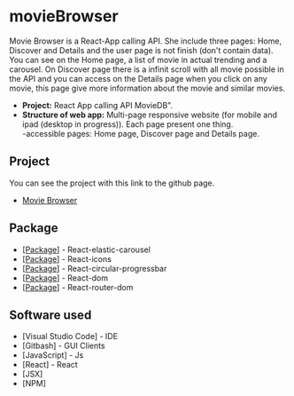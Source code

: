 # movieBrowser

Movie Browser is a React-App calling API. She include three pages: Home, Discover and Details and the user page is not finish (don't contain data).
You can see on the Home page, a list of movie in actual trending and a carousel. On Discover page there is a infinit scroll with all movie possible in the API and you can access on the Details page when you click on any movie, this page give more information about the movie and similar movies.


- **Project:** React App calling API MovieDB".
- **Structure of web app:** Multi-page responsive website (for mobile and ipad (desktop in progress)). Each page present one thing.
                            <br>-accessible pages: Home page, Discover page and Details page.

## Project
You can see the project with this link to the github page.
- <a href="https://movie-browser-two.vercel.app/" target="_blank">Movie Browser</a>

## Package

* [<a href="https://www.npmjs.com/package/react-elastic-carousel" target="_blank">Package</a>] - React-elastic-carousel
* [<a href="https://www.npmjs.com/package/react-icons" target="_blank">Package</a>] - React-icons
* [<a href="https://www.npmjs.com/package/react-circular-progressbar" target="_blank">Package</a>] - React-circular-progressbar
* [<a href="https://www.npmjs.com/package/react-dom" target="_blank">Package</a>] - React-dom
* [<a href="https://www.npmjs.com/package/react-router-dom" target="_blank">Package</a>] - React-router-dom

## Software used

* [Visual Studio Code] - IDE
* [Gitbash] - GUI Clients
* [JavaScript] - Js
* [React] - React
* [JSX]
* [NPM]
